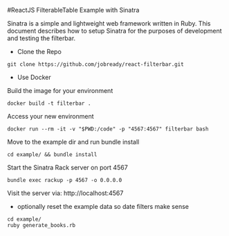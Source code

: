 #ReactJS FilterableTable Example with Sinatra

Sinatra is a simple and lightweight web framework written in Ruby.
This document describes how to setup Sinatra for the purposes of development and testing the filterbar.

* Clone the Repo
```
git clone https://github.com/jobready/react-filterbar.git
```

* Use Docker

Build the image for your environment
```
docker build -t filterbar .
```
Access your new environment
```
docker run --rm -it -v "$PWD:/code" -p "4567:4567" filterbar bash
```
Move to the example dir and run bundle install
```
cd example/ && bundle install
```
Start the Sinatra Rack server on port 4567
```
bundle exec rackup -p 4567 -o 0.0.0.0
```
Visit the server via: http://localhost:4567

* optionally reset the example data so date filters make sense
```
cd example/
ruby generate_books.rb
```
